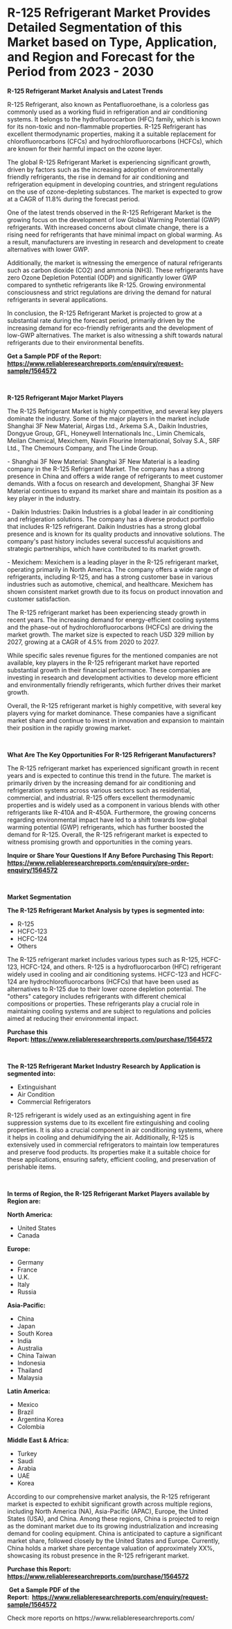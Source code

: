 <p><h1>R-125 Refrigerant Market Provides Detailed Segmentation of this Market based on Type, Application, and Region and Forecast for the Period from 2023 - 2030</h1></p><p><strong>R-125 Refrigerant Market Analysis and Latest Trends</strong></p>
<p><p>R-125 Refrigerant, also known as Pentafluoroethane, is a colorless gas commonly used as a working fluid in refrigeration and air conditioning systems. It belongs to the hydrofluorocarbon (HFC) family, which is known for its non-toxic and non-flammable properties. R-125 Refrigerant has excellent thermodynamic properties, making it a suitable replacement for chlorofluorocarbons (CFCs) and hydrochlorofluorocarbons (HCFCs), which are known for their harmful impact on the ozone layer.</p><p>The global R-125 Refrigerant Market is experiencing significant growth, driven by factors such as the increasing adoption of environmentally friendly refrigerants, the rise in demand for air conditioning and refrigeration equipment in developing countries, and stringent regulations on the use of ozone-depleting substances. The market is expected to grow at a CAGR of 11.8% during the forecast period.</p><p>One of the latest trends observed in the R-125 Refrigerant Market is the growing focus on the development of low Global Warming Potential (GWP) refrigerants. With increased concerns about climate change, there is a rising need for refrigerants that have minimal impact on global warming. As a result, manufacturers are investing in research and development to create alternatives with lower GWP.</p><p>Additionally, the market is witnessing the emergence of natural refrigerants such as carbon dioxide (CO2) and ammonia (NH3). These refrigerants have zero Ozone Depletion Potential (ODP) and significantly lower GWP compared to synthetic refrigerants like R-125. Growing environmental consciousness and strict regulations are driving the demand for natural refrigerants in several applications.</p><p>In conclusion, the R-125 Refrigerant Market is projected to grow at a substantial rate during the forecast period, primarily driven by the increasing demand for eco-friendly refrigerants and the development of low-GWP alternatives. The market is also witnessing a shift towards natural refrigerants due to their environmental benefits.</p></p>
<p><strong>Get a Sample PDF of the Report:&nbsp; <a href="https://www.reliableresearchreports.com/enquiry/request-sample/1564572">https://www.reliableresearchreports.com/enquiry/request-sample/1564572</a></strong></p>
<p>&nbsp;</p>
<p><strong>R-125 Refrigerant Major Market Players</strong></p>
<p><p>The R-125 Refrigerant Market is highly competitive, and several key players dominate the industry. Some of the major players in the market include Shanghai 3F New Material, Airgas Ltd., Arkema S.A., Daikin Industries, Dongyue Group, GFL, Honeywell Internationals Inc., Limin Chemicals, Meilan Chemical, Mexichem, Navin Flourine International, Solvay S.A., SRF Ltd., The Chemours Company, and The Linde Group.</p><p>- Shanghai 3F New Material: Shanghai 3F New Material is a leading company in the R-125 Refrigerant Market. The company has a strong presence in China and offers a wide range of refrigerants to meet customer demands. With a focus on research and development, Shanghai 3F New Material continues to expand its market share and maintain its position as a key player in the industry.</p><p>- Daikin Industries: Daikin Industries is a global leader in air conditioning and refrigeration solutions. The company has a diverse product portfolio that includes R-125 refrigerant. Daikin Industries has a strong global presence and is known for its quality products and innovative solutions. The company's past history includes several successful acquisitions and strategic partnerships, which have contributed to its market growth.</p><p>- Mexichem: Mexichem is a leading player in the R-125 refrigerant market, operating primarily in North America. The company offers a wide range of refrigerants, including R-125, and has a strong customer base in various industries such as automotive, chemical, and healthcare. Mexichem has shown consistent market growth due to its focus on product innovation and customer satisfaction.</p><p>The R-125 refrigerant market has been experiencing steady growth in recent years. The increasing demand for energy-efficient cooling systems and the phase-out of hydrochlorofluorocarbons (HCFCs) are driving the market growth. The market size is expected to reach USD 329 million by 2027, growing at a CAGR of 4.5% from 2020 to 2027.</p><p>While specific sales revenue figures for the mentioned companies are not available, key players in the R-125 refrigerant market have reported substantial growth in their financial performance. These companies are investing in research and development activities to develop more efficient and environmentally friendly refrigerants, which further drives their market growth.</p><p>Overall, the R-125 refrigerant market is highly competitive, with several key players vying for market dominance. These companies have a significant market share and continue to invest in innovation and expansion to maintain their position in the rapidly growing market.</p></p>
<p>&nbsp;</p>
<p><strong>What Are The Key Opportunities For R-125 Refrigerant Manufacturers?</strong></p>
<p><p>The R-125 refrigerant market has experienced significant growth in recent years and is expected to continue this trend in the future. The market is primarily driven by the increasing demand for air conditioning and refrigeration systems across various sectors such as residential, commercial, and industrial. R-125 offers excellent thermodynamic properties and is widely used as a component in various blends with other refrigerants like R-410A and R-450A. Furthermore, the growing concerns regarding environmental impact have led to a shift towards low-global warming potential (GWP) refrigerants, which has further boosted the demand for R-125. Overall, the R-125 refrigerant market is expected to witness promising growth and opportunities in the coming years.</p></p>
<p><strong>Inquire or Share Your Questions If Any Before Purchasing This Report: <a href="https://www.reliableresearchreports.com/enquiry/pre-order-enquiry/1564572">https://www.reliableresearchreports.com/enquiry/pre-order-enquiry/1564572</a></strong></p>
<p>&nbsp;</p>
<p><strong>Market Segmentation</strong></p>
<p><strong>The R-125 Refrigerant Market Analysis by types is segmented into:</strong></p>
<p><ul><li>R-125</li><li>HCFC-123</li><li>HCFC-124</li><li>Others</li></ul></p>
<p><p>The R-125 refrigerant market includes various types such as R-125, HCFC-123, HCFC-124, and others. R-125 is a hydrofluorocarbon (HFC) refrigerant widely used in cooling and air conditioning systems. HCFC-123 and HCFC-124 are hydrochlorofluorocarbons (HCFCs) that have been used as alternatives to R-125 due to their lower ozone depletion potential. The "others" category includes refrigerants with different chemical compositions or properties. These refrigerants play a crucial role in maintaining cooling systems and are subject to regulations and policies aimed at reducing their environmental impact.</p></p>
<p><strong>Purchase this Report:&nbsp;<a href="https://www.reliableresearchreports.com/purchase/1564572">https://www.reliableresearchreports.com/purchase/1564572</a></strong></p>
<p>&nbsp;</p>
<p><strong>The R-125 Refrigerant Market Industry Research by Application is segmented into:</strong></p>
<p><ul><li>Extinguishant</li><li>Air Condition</li><li>Commercial Refrigerators</li></ul></p>
<p><p>R-125 refrigerant is widely used as an extinguishing agent in fire suppression systems due to its excellent fire extinguishing and cooling properties. It is also a crucial component in air conditioning systems, where it helps in cooling and dehumidifying the air. Additionally, R-125 is extensively used in commercial refrigerators to maintain low temperatures and preserve food products. Its properties make it a suitable choice for these applications, ensuring safety, efficient cooling, and preservation of perishable items.</p></p>
<p>&nbsp;</p>
<p><strong>In terms of Region, the R-125 Refrigerant Market Players available by Region are:</strong></p>
<p>
    <p> <strong> North America: </strong>
        <ul>
            <li>United States</li>
            <li>Canada</li>
        </ul>
        </p> 
    <p> <strong> Europe: </strong>
        <ul>
            <li>Germany</li>
            <li>France</li>
            <li>U.K.</li>
            <li>Italy</li>
            <li>Russia</li>
        </ul>
        </p> 
    <p> <strong> Asia-Pacific: </strong>
        <ul>
            <li>China</li>
            <li>Japan</li>
            <li>South Korea</li>
            <li>India</li>
            <li>Australia</li>
            <li>China Taiwan</li>
            <li>Indonesia</li>
            <li>Thailand</li>
            <li>Malaysia</li>
        </ul>
        </p> 
    <p> <strong> Latin America: </strong>
        <ul>
            <li>Mexico</li>
            <li>Brazil</li>
            <li>Argentina Korea</li>
            <li>Colombia</li>
        </ul>
        </p> 
    <p> <strong> Middle East & Africa: </strong>
        <ul>
            <li>Turkey</li>
            <li>Saudi</li>
            <li>Arabia</li>
            <li>UAE</li>
            <li>Korea</li>
        </ul>
    </p>
    </p>
<p><p>According to our comprehensive market analysis, the R-125 refrigerant market is expected to exhibit significant growth across multiple regions, including North America (NA), Asia-Pacific (APAC), Europe, the United States (USA), and China. Among these regions, China is projected to reign as the dominant market due to its growing industrialization and increasing demand for cooling equipment. China is anticipated to capture a significant market share, followed closely by the United States and Europe. Currently, China holds a market share percentage valuation of approximately XX%, showcasing its robust presence in the R-125 refrigerant market.</p></p>
<p><strong>Purchase this Report: <a href="https://www.reliableresearchreports.com/purchase/1564572">https://www.reliableresearchreports.com/purchase/1564572</a></strong></p>
<p>&nbsp;<strong>Get a Sample PDF of the Report:&nbsp;&nbsp;<a href="https://www.reliableresearchreports.com/enquiry/request-sample/1564572">https://www.reliableresearchreports.com/enquiry/request-sample/1564572</a></strong></p>
<p><strong></strong></p>
<p>Check more reports on https://www.reliableresearchreports.com/</p>